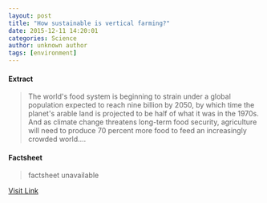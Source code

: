 ```yaml
---
layout: post
title: "How sustainable is vertical farming?"
date: 2015-12-11 14:20:01
categories: Science
author: unknown author
tags: [environment]
---
```



#### Extract
>The world's food system is beginning to strain under a global population expected to reach nine billion by 2050, by which time the planet's arable land is projected to be half of what it was in the 1970s. And as climate change threatens long-term food security, agriculture will need to produce 70 percent more food to feed an increasingly crowded world....

#### Factsheet
>factsheet unavailable

[Visit Link](http://phys.org/news/2015-12-sustainable-vertical-farming.html)


